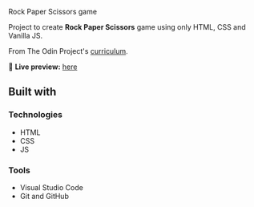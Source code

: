  Rock Paper Scissors game

Project to create **Rock Paper Scissors** game using only HTML, CSS and Vanilla JS.

From The Odin Project's [curriculum](https://www.theodinproject.com/lessons/foundations-rock-paper-scissors).

🔗 **Live preview:** [here](https://adityashreeyan.github.io/Rock-Paper-Scissors/)

## Built with

### Technologies

* HTML
* CSS
* JS

### Tools

* Visual Studio Code
* Git and GitHub
